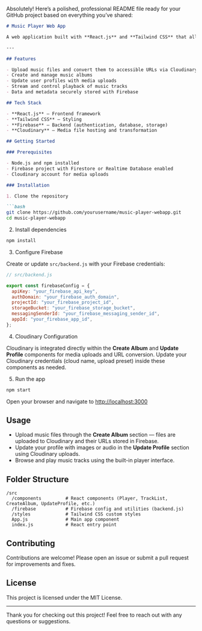 Absolutely! Here’s a polished, professional README file ready for your GitHub project based on everything you’ve shared:

````markdown
# Music Player Web App

A web application built with **React.js** and **Tailwind CSS** that allows users to upload, manage, and stream music tracks. It leverages **Firebase** for secure data storage and authentication, and **Cloudinary** for media file uploads and URL conversion.

---

## Features

- Upload music files and convert them to accessible URLs via Cloudinary  
- Create and manage music albums  
- Update user profiles with media uploads  
- Stream and control playback of music tracks  
- Data and metadata securely stored with Firebase  

## Tech Stack

- **React.js** — Frontend framework  
- **Tailwind CSS** — Styling  
- **Firebase** — Backend (authentication, database, storage)  
- **Cloudinary** — Media file hosting and transformation  

## Getting Started

### Prerequisites

- Node.js and npm installed  
- Firebase project with Firestore or Realtime Database enabled  
- Cloudinary account for media uploads  

### Installation

1. Clone the repository

```bash
git clone https://github.com/yourusername/music-player-webapp.git
cd music-player-webapp
````

2. Install dependencies

```bash
npm install
```

3. Configure Firebase

Create or update `src/backend.js` with your Firebase credentials:

```js
// src/backend.js

export const firebaseConfig = {
  apiKey: "your_firebase_api_key",
  authDomain: "your_firebase_auth_domain",
  projectId: "your_firebase_project_id",
  storageBucket: "your_firebase_storage_bucket",
  messagingSenderId: "your_firebase_messaging_sender_id",
  appId: "your_firebase_app_id",
};
```

4. Cloudinary Configuration

Cloudinary is integrated directly within the **Create Album** and **Update Profile** components for media uploads and URL conversion. Update your Cloudinary credentials (cloud name, upload preset) inside these components as needed.

5. Run the app

```bash
npm start
```

Open your browser and navigate to [http://localhost:3000](http://localhost:3000)

## Usage

* Upload music files through the **Create Album** section — files are uploaded to Cloudinary and their URLs stored in Firebase.
* Update your profile with images or audio in the **Update Profile** section using Cloudinary uploads.
* Browse and play music tracks using the built-in player interface.

## Folder Structure

```
/src
  /components         # React components (Player, TrackList, CreateAlbum, UpdateProfile, etc.)
  /firebase           # Firebase config and utilities (backend.js)
  /styles             # Tailwind CSS custom styles
  App.js              # Main app component
  index.js            # React entry point
```

## Contributing

Contributions are welcome! Please open an issue or submit a pull request for improvements and fixes.

## License

This project is licensed under the MIT License.

---

Thank you for checking out this project! Feel free to reach out with any questions or suggestions.


